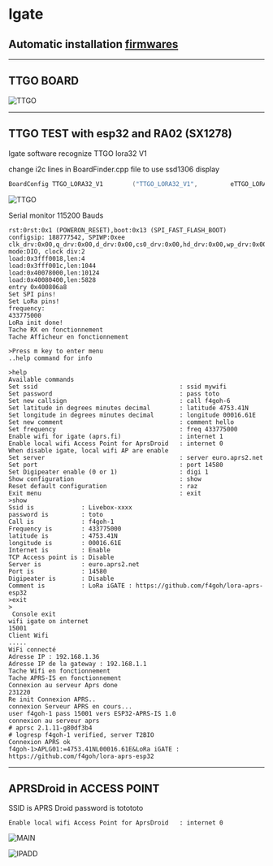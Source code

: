 # Igate

## Automatic installation [firmwares](https://f4goh.github.io/lora-aprs-esp32/index.html) 

***
## TTGO BOARD

![TTGO](ttgo.jpg  "TTGO BOARD")

***

## TTGO TEST with esp32 and RA02 (SX1278)

Igate software recognize TTGO lora32 V1

change i2c lines in BoardFinder.cpp file to use ssd1306 display

```c++
BoardConfig TTGO_LORA32_V1        ("TTGO_LORA32_V1",         eTTGO_LORA32_V1,          21, 22, 0x3C,  0,  5, 19, 27, 18, 14, 26);
```

![TTGO](cablage_igate.png  "TTGO TEST")


Serial monitor 115200 Bauds

```console
rst:0rst:0x1 (POWERON_RESET),boot:0x13 (SPI_FAST_FLASH_BOOT)
configsip: 188777542, SPIWP:0xee
clk_drv:0x00,q_drv:0x00,d_drv:0x00,cs0_drv:0x00,hd_drv:0x00,wp_drv:0x00
mode:DIO, clock div:2
load:0x3fff0018,len:4
load:0x3fff001c,len:1044
load:0x40078000,len:10124
load:0x40080400,len:5828
entry 0x400806a8
Set SPI pins!
Set LoRa pins!
frequency:
433775000
LoRa init done!
Tache RX en fonctionnement
Tache Afficheur en fonctionnement

>Press m key to enter menu
..help command for info

>help
Available commands
Set ssid                                       : ssid mywifi
Set password                                   : pass toto
Set new callsign                               : call f4goh-6
Set latitude in degrees minutes decimal        : latitude 4753.41N
Set longitude in degrees minutes decimal       : longitude 00016.61E
Set new comment                                : comment hello
Set frequency                                  : freq 433775000
Enable wifi for igate (aprs.fi)                : internet 1
Enable local wifi Access Point for AprsDroid   : internet 0
When disable igate, local wifi AP are enable
Set server                                     : server euro.aprs2.net
Set port                                       : port 14580
Set Digipeater enable (0 or 1)                 : digi 1
Show configuration                             : show
Reset default configuration                    : raz
Exit menu                                      : exit
>show
Ssid is             : Livebox-xxxx
password is         : toto
Call is             : f4goh-1
Frequency is        : 433775000
latitude is         : 4753.41N
longitude is        : 00016.61E
Internet is         : Enable
TCP Access point is : Disable
Server is           : euro.aprs2.net
Port is             : 14580
Digipeater is       : Disable
Comment is          : LoRa iGATE : https://github.com/f4goh/lora-aprs-esp32
>exit
>
 Console exit
wifi igate on internet
15001
Client Wifi
.....
WiFi connecté
Adresse IP : 192.168.1.36
Adresse IP de la gateway : 192.168.1.1
Tache Wifi en fonctionnement
Tache APRS-IS en fonctionnement
Connexion au serveur Aprs done
231220
Re init Connexion APRS..
connexion Serveur APRS en cours...
user f4goh-1 pass 15001 vers ESP32-APRS-IS 1.0
connexion au serveur aprs
# aprsc 2.1.11-g80df3b4
# logresp f4goh-1 verified, server T2BIO
Connexion APRS ok
f4goh-1>APLG01:=4753.41NL00016.61E&LoRa iGATE : https://github.com/f4goh/lora-aprs-esp32
```
***
## APRSDroid in ACCESS POINT

SSID is APRS Droid
password is totototo

```console
Enable local wifi Access Point for AprsDroid   : internet 0
```

![MAIN](configAPRSdroid/main_tcp-ip.jpg  "MAIN CNX")

![IPADD](configAPRSdroid/ip_address_port.jpg  "MAIN CNX")


